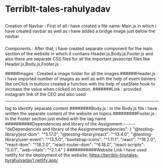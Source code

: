# Terriblt-tales-rahulyadav

##
Creation of Navbar :
First of all i have created a file name-Main.js in which i have created navbar as well as i have added a bridge image just below the navbar
###
Components : 
After that, i have created separate component for the main section of the website  in which it contians Header.js,Body.js,Footer.js and also there
are separate CSS files for all the important javascript files like Header.js,Body.js,Footer.js

#####Images :
Created a image folder for all the images
######Header.js :
 i have imported number of images as well as  with the help of event listners like onClick in buttons created a function 
with the help of useState hook to increase the value when clicked on button.
#######Link :
provided instagram link of the CEO and also used <hr> tag to identify separate content
########Body.js :
In the Body.js file i have written the separate content of the website on topics
#########Footer.js :
In the Footer section just ended with the tag name
##########Dependencies and library of the Assignment:------
"deDependencies and library of the Assignmentpendencies": {
    "@testing-library/jest-dom": "^5.17.0",
    "@testing-library/react": "^13.4.0",
    "@testing-library/user-event": "^13.5.0",
    "bootstrap-icons": "^1.11.1",
    "react": "^18.2.0",
    "react-dom": "^18.2.0",
    "react-router-dom": "^6.18.0",
    "react-scripts": "5.0.1",
    "web-vitals": "^2.1.4"
  }
  ###########Website Link
   I have used netlify for the deployment of the website;
  https://terribly-tinytales-byrahulyadav1.netlify.app/

